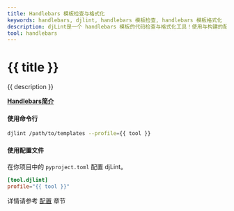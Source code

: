 ```yaml
---
title: Handlebars 模板检查与格式化
keywords: handlebars, djlint, handlebars 模板检查, handlebars 模板格式化
description: djLint是一个 handlebars 模板的代码检查与格式化工具！使用与构建的配置文件，充分利用djLint来检查并格式化你的模板。
tool: handlebars
---
```


# {{ title }}

{{ description }}

**[Handlebars简介](https://handlebarsjs.com/)**

#### 使用命令行

```bash
djlint /path/to/templates --profile={{ tool }}
```

#### 使用配置文件

在你项目中的 `pyproject.toml` 配置 djLint。

```toml
[tool.djlint]
profile="{{ tool }}"
```

<div class="box notification is-info is-light">
    <span class="icon is-large"><i class="fas fa-2x fa-circle-arrow-right"></i></span><div class="my-auto ml-3 is-inline-block">详情请参考 <a href="/docs/configuration/">配置</a> 章节</div>
</div>
